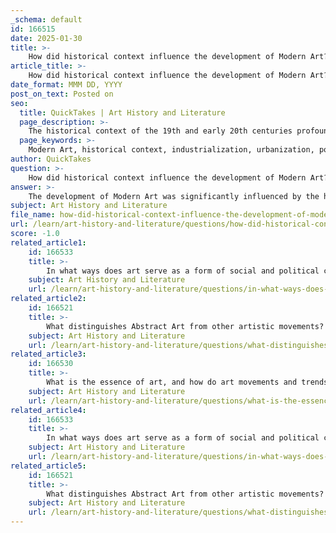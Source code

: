 ```yaml
---
_schema: default
id: 166515
date: 2025-01-30
title: >-
    How did historical context influence the development of Modern Art?
article_title: >-
    How did historical context influence the development of Modern Art?
date_format: MMM DD, YYYY
post_on_text: Posted on
seo:
  title: QuickTakes | Art History and Literature
  page_description: >-
    The historical context of the 19th and early 20th centuries profoundly influenced the development of Modern Art, as artists responded to industrialization, urbanization, and social changes through innovative themes and techniques.
  page_keywords: >-
    Modern Art, historical context, industrialization, urbanization, political upheaval, social consciousness, artistic movements, Impressionism, Realism, abstraction, societal issues, contemporary art, critique, dialogue
author: QuickTakes
question: >-
    How did historical context influence the development of Modern Art?
answer: >-
    The development of Modern Art was significantly influenced by the historical context of the 19th and early 20th centuries, marked by rapid industrialization, urbanization, and profound social and political changes. These factors shaped not only the themes and techniques employed by artists but also their intentions and the messages conveyed through their work.\n\n### 1. Industrialization and Urbanization\nThe Industrial Revolution, which began in the late 18th century and continued into the 19th century, brought about major technological advancements and transformed societal structures. As cities expanded and populations migrated from rural areas to urban centers, artists began to explore the complexities of modern life. This shift prompted a focus on new subjects, such as the bustling city life, the alienation of individuals in urban settings, and the impact of technology on daily existence. For instance, Impressionist artists like Claude Monet captured the fleeting effects of light and movement in urban landscapes, reflecting the dynamic nature of contemporary life.\n\n### 2. Political Upheaval and Social Consciousness\nThe decline of monarchies and the rise of democratic ideals during this period fostered a heightened sense of social awareness among artists. Many modern artists used their work as a platform to comment on pressing societal issues, such as inequality, class struggles, and the human condition. The Realist movement, for example, emerged as a response to the romanticized depictions of life, focusing instead on the everyday experiences of ordinary people. Artists like Gustave Courbet depicted scenes of labor and poverty, challenging viewers to confront the realities of their time.\n\n### 3. Artistic Movements and Styles\nThe historical context also gave rise to various artistic movements that sought to break away from traditional norms. Movements such as Impressionism, Post-Impressionism, and Cubism were characterized by innovative techniques and a departure from representational art. Artists like Piet Mondrian and Pablo Picasso explored abstraction and fragmentation, reflecting the complexities of modern existence and the search for new forms of expression. The emphasis on individual perspective and emotional expression, particularly in Impressionism, has had a lasting impact on contemporary art practices.\n\n### 4. Art as Commentary\nModern art became a means of political and social commentary, with artists engaging directly with the issues of their time. This engagement is evident in the works of artists who addressed themes such as war, industrialization, and social justice. The legacy of these movements continues to resonate in contemporary art, where many artists still address pressing societal issues, using their work as a platform for critique and dialogue.\n\n### Conclusion\nIn summary, the historical context of Modern Art—shaped by industrialization, urbanization, political upheaval, and social consciousness—played a crucial role in its development. Artists responded to the changing world around them by exploring new themes, techniques, and forms of expression, ultimately laying the groundwork for the diverse and dynamic landscape of contemporary art. Understanding this context enhances our appreciation of modern art, allowing us to recognize the profound connections between artistic expression and the societal changes that influenced it.
subject: Art History and Literature
file_name: how-did-historical-context-influence-the-development-of-modern-art.md
url: /learn/art-history-and-literature/questions/how-did-historical-context-influence-the-development-of-modern-art
score: -1.0
related_article1:
    id: 166533
    title: >-
        In what ways does art serve as a form of social and political commentary?
    subject: Art History and Literature
    url: /learn/art-history-and-literature/questions/in-what-ways-does-art-serve-as-a-form-of-social-and-political-commentary
related_article2:
    id: 166521
    title: >-
        What distinguishes Abstract Art from other artistic movements?
    subject: Art History and Literature
    url: /learn/art-history-and-literature/questions/what-distinguishes-abstract-art-from-other-artistic-movements
related_article3:
    id: 166530
    title: >-
        What is the essence of art, and how do art movements and trends reflect this essence?
    subject: Art History and Literature
    url: /learn/art-history-and-literature/questions/what-is-the-essence-of-art-and-how-do-art-movements-and-trends-reflect-this-essence
related_article4:
    id: 166533
    title: >-
        In what ways does art serve as a form of social and political commentary?
    subject: Art History and Literature
    url: /learn/art-history-and-literature/questions/in-what-ways-does-art-serve-as-a-form-of-social-and-political-commentary
related_article5:
    id: 166521
    title: >-
        What distinguishes Abstract Art from other artistic movements?
    subject: Art History and Literature
    url: /learn/art-history-and-literature/questions/what-distinguishes-abstract-art-from-other-artistic-movements
---
```


&nbsp;